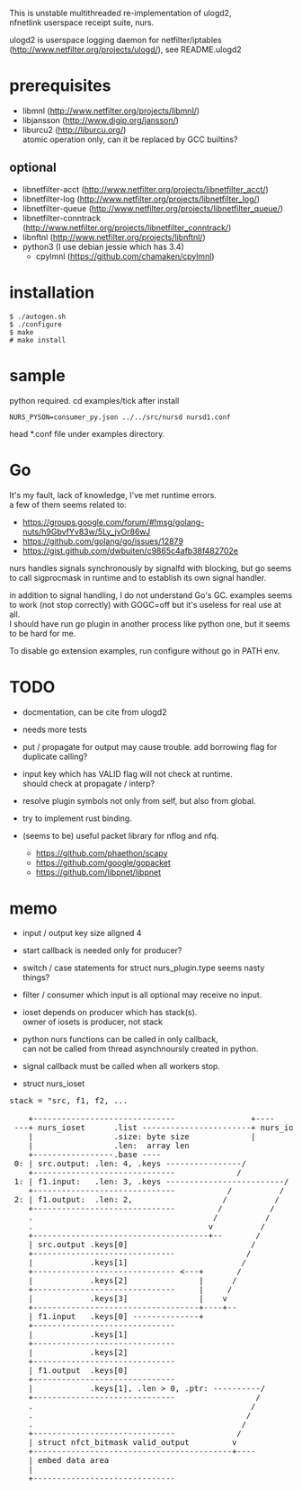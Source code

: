 This is unstable multithreaded re-implementation of ulogd2,  
nfnetlink userspace receipt suite, nurs.

ulogd2 is userspace logging daemon for netfilter/iptables  
(http://www.netfilter.org/projects/ulogd/), see README.ulogd2


prerequisites
=============

* libmnl (http://www.netfilter.org/projects/libmnl/)
* libjansson (http://www.digip.org/jansson/)
* liburcu2 (http://liburcu.org/)  
  atomic operation only, can it be replaced by GCC builtins? 

optional
--------

* libnetfilter-acct (http://www.netfilter.org/projects/libnetfilter_acct/)
* libnetfilter-log (http://www.netfilter.org/projects/libnetfilter_log/)
* libnetfilter-queue (http://www.netfilter.org/projects/libnetfilter_queue/)
* libnetfilter-conntrack (http://www.netfilter.org/projects/libnetfilter_conntrack/)
* libnftnl (http://www.netfilter.org/projects/libnftnl/)
* python3 (I use debian jessie which has 3.4)
  - cpylmnl (https://github.com/chamaken/cpylmnl)
  

installation
============

```
$ ./autogen.sh
$ ./configure
$ make
# make install
```


sample
======

python required. cd examples/tick after install

```
NURS_PYSON=consumer_py.json ../../src/nursd nursd1.conf
```

head *.conf file under examples directory.


Go
==

It's my fault, lack of knowledge, I've met runtime errors.  
a few of them seems related to:

* https://groups.google.com/forum/#!msg/golang-nuts/h9GbvfYv83w/5Ly_jvOr86wJ
* https://github.com/golang/go/issues/12879
* https://gist.github.com/dwbuiten/c9865c4afb38f482702e

nurs handles signals synchronously by signalfd with blocking, but go seems  
to call sigprocmask in runtime and to establish its own signal handler.  

in addition to signal handling, I do not understand Go's GC. examples seems  
to work (not stop correctly) with GOGC=off but it's useless for real use at all.  
I should have run go plugin in another process like python one, but it seems  
to be hard for me.

To disable go extension examples, run configure without go in PATH env.


TODO
====

* docmentation, can be cite from ulogd2

* needs more tests

* put / propagate for output may cause trouble.
  add borrowing flag for duplicate calling?

* input key which has VALID flag will not check at runtime.  
  should check at propagate / interp?

* resolve plugin symbols not only from self, but also from global.

* try to implement rust binding.

* (seems to be) useful packet library for nflog and nfq.
  - https://github.com/phaethon/scapy
  - https://github.com/google/gopacket
  - https://github.com/libpnet/libpnet


memo
====

* input / output key size aligned 4

* start callback is needed only for producer?

* switch / case statements for struct nurs_plugin.type seems nasty things?

* filter / consumer which input is all optional may receive no input.

* ioset depends on producer which has stack(s).  
  owner of iosets is producer, not stack

* python nurs functions can be called in only callback,  
  can not be called from thread asynchnoursly created in python.

* signal callback must be called when all workers stop.

* struct nurs_ioset
<pre>
stack = "src, f1, f2, ...

    +------------------------------                +----
 ---+ nurs_ioset      .list -----------------------+ nurs_ioset: .list -- (for pool)
    |                 .size: byte size             |
    |                 .len:  array len
    +-----------------.base ----
 0: | src.output: .len: 4, .keys ----------------/              stack.element.0.odx = 0
    +------------------------------             /
 1: | f1.input:   .len: 3, .keys -------------------------/                   1.idx = 1
    +------------------------------           /          /
 2: | f1.output:  .len: 2,                   /          /                     1.odx = 2
    +------------------------------         /          /
    .                                      /          /
    .                                     v          /
    +-------------------------------------+--       /
    | src.output .keys[0]                          /
    +------------------------------               /
    |            .keys[1]                        /
    +------------------------------ <---+       /
    |            .keys[2]               |      /
    +------------------------------     |     /
    |            .keys[3]               |    v
    +-----------------------------------+----+--
    | f1.input   .keys[0] --------------+
    +------------------------------
    |            .keys[1]
    +------------------------------
    |            .keys[2]
    +------------------------------
    | f1.output  .keys[0]
    +------------------------------
    |            .keys[1], .len > 0, .ptr: ----------/
    +------------------------------                 /
    .                                              /
    .                                             /
    .                                            /
    +------------------------------             /
    | struct nfct_bitmask valid_output         v
    +------------------------------------------+----
    | embed data area
    |
    +------------------------------
</pre>
